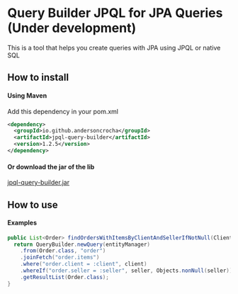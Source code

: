 # Query Builder JPQL for JPA Queries (Under development)

This is a tool that helps you create queries with JPA using JPQL or native SQL


## How to install

#### Using Maven

Add this dependency in your pom.xml

```xml
<dependency>
  <groupId>io.github.andersoncrocha</groupId>
  <artifactId>jpql-query-builder</artifactId>
  <version>1.2.5</version>
</dependency>
```

#### Or download the jar of the lib 

[jpql-query-builder.jar](https://github.com/andersoncrocha/jpql-query-builder)


## How to use

#### Examples

```java
public List<Order> findOrdersWithItemsByClientAndSellerIfNotNull(Client client, Seller seller) {
  return QueryBuilder.newQuery(entityManager)
    .from(Order.class, "order")
    .joinFetch("order.items")
    .where("order.client = :client", client)
    .whereIf("order.seller = :seller", seller, Objects.nonNull(seller))
    .getResultList(Order.class);
}
```
